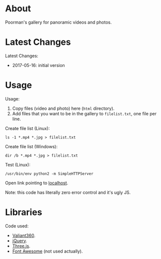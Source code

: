 # About

Poorman's gallery for panoramic videos and photos.

# Latest Changes

Latest Changes:

- 2017-05-16: initial version

# Usage

Usage:
1. Copy files (video and photo) here (```html``` directory).
2. Add files that you want to be in the gallery to ```filelist.txt```, one file per line.

Create file list (Linux):

    ls -1 *.mp4 *.jpg > filelist.txt

Create file list (Windows):

    dir /b *.mp4 *.jpg > filelist.txt

Test (Linux):

    /usr/bin/env python2 -m SimpleHTTPServer

Open link pointing to [localhost](http://localhost:8000/index.html).

Note: this code has literally zero error control and it's ugly JS.

# Libraries

Code used:
* [Valiant360](https://github.com/flimshaw/Valiant360).
* [jQuery](http://jquery.com/).
* [Three.js](http://threejs.org/).
* [Font Awesome](http://fortawesome.github.io/Font-Awesome/) (not used actually).
